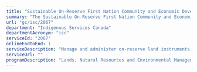 ```yaml
---
title: "Sustainable On-Reserve First Nation Community and Economic Development"
summary: "The Sustainable On-Reserve First Nation Community and Economic Development service from Indigenous Services Canada is available end-to-end online, according to the GC Service Inventory."
url: "gc/isc/2067"
department: "Indigenous Services Canada"
departmentAcronym: "isc"
serviceId: "2067"
onlineEndtoEnd: 1
serviceDescription: "Manage and administer on-reserve land instruments to facilitate community and economic development initiatives."
serviceUrl: ""
programDescription: "Lands, Natural Resources and Environmental Management"
---
```

